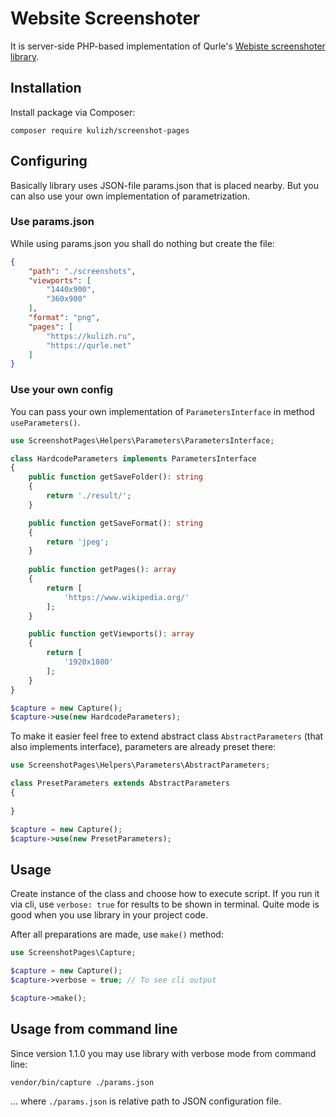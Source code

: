 # Website Screenshoter
It is server-side PHP-based implementation of Qurle's [Webiste screenshoter library](https://github.com/qurle/screenshot-pages).

## Installation 
Install package via Composer:
```shell
composer require kulizh/screenshot-pages
```

## Configuring
Basically library uses JSON-file params.json that is placed nearby. But you can also use your own implementation of parametrization. 

### Use params.json
While using params.json you shall do nothing but create the file:
```json
{
    "path": "./screenshots",
    "viewports": [
        "1440x900",
        "360x900"
    ],
    "format": "png",
    "pages": [
        "https://kulizh.ru",
        "https://qurle.net"
    ]
}
```

### Use your own config
You can pass your own implementation of `ParametersInterface` in method `useParameters()`. 
```php 
use ScreenshotPages\Helpers\Parameters\ParametersInterface;

class HardcodeParameters implements ParametersInterface
{
    public function getSaveFolder(): string
    {
    	return './result/';
    }

    public function getSaveFormat(): string
    {
    	return 'jpeg';
    }
    
    public function getPages(): array
    {
    	return [
    		'https://www.wikipedia.org/'
    	];
    }

    public function getViewports(): array
    {
    	return [
    		'1920x1080'
    	];
    }
}

$capture = new Capture();
$capture->use(new HardcodeParameters);

```

To make it easier feel free to extend abstract class `AbstractParameters` (that also implements interface), parameters are already preset there:

```php
use ScreenshotPages\Helpers\Parameters\AbstractParameters;

class PresetParameters extends AbstractParameters
{
	
}

$capture = new Capture();
$capture->use(new PresetParameters);
```

## Usage
Create instance of the class and choose how to execute script. If you run it via cli, use `verbose: true` for results to be shown in terminal. Quite mode is good when you use library in your project code.

After all preparations are made, use `make()` method:
```php
use ScreenshotPages\Capture;

$capture = new Capture();
$capture->verbose = true; // To see cli output

$capture->make();
```

## Usage from command line
Since version 1.1.0 you may use library with verbose mode from command line:
```shell
vendor/bin/capture ./params.json
```
... where `./params.json` is relative path to JSON configuration file.
